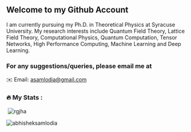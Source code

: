 ## Welcome to my Github Account

I am currently pursuing my Ph.D. in Theoretical Physics at Syracuse University. My research interests include Quantum Field Theory, Lattice Field Theory, Computational Physics, Quantum Computation, Tensor Networks, High Performance Computing, Machine Learning and Deep Learning.

### For any suggestions/queries, please email me at
✉️  Email: [asamlodia@gmail.com](mailto:asamlodi@gmail.com)

### :fire: My Stats :
 <p>&nbsp;<img align="center" src="https://github-readme-stats.vercel.app/api?username=abhisheksamlodia&show_icons=true&locale=en&theme=algolia" alt="rgjha" /></p>
 
<p><img align="left" src="https://github-readme-stats.vercel.app/api/top-langs?username=abhisheksamlodia&show_icons=true&theme=algolia&locale=en&layout=compact" alt="abhisheksamlodia" /></p>  
